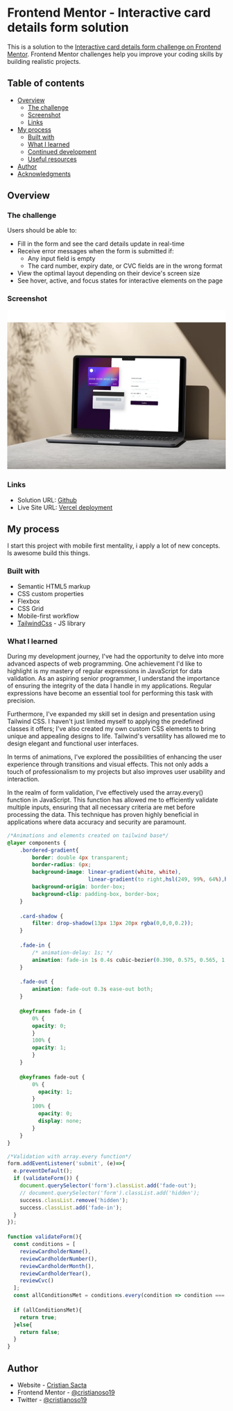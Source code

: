 # Frontend Mentor - Interactive card details form solution

This is a solution to the [Interactive card details form challenge on Frontend Mentor](https://www.frontendmentor.io/challenges/interactive-card-details-form-XpS8cKZDWw). Frontend Mentor challenges help you improve your coding skills by building realistic projects. 

## Table of contents

- [Overview](#overview)
  - [The challenge](#the-challenge)
  - [Screenshot](#screenshot)
  - [Links](#links)
- [My process](#my-process)
  - [Built with](#built-with)
  - [What I learned](#what-i-learned)
  - [Continued development](#continued-development)
  - [Useful resources](#useful-resources)
- [Author](#author)
- [Acknowledgments](#acknowledgments)

## Overview

### The challenge

Users should be able to:

- Fill in the form and see the card details update in real-time
- Receive error messages when the form is submitted if:
  - Any input field is empty
  - The card number, expiry date, or CVC fields are in the wrong format
- View the optimal layout depending on their device's screen size
- See hover, active, and focus states for interactive elements on the page

### Screenshot

![](./images/screenshot.webp)

### Links

- Solution URL: [Github](https://github.com/cristianoso19/fm.InteractiveCardForm)
- Live Site URL: [Vercel deployment](https://fm-interactive-card-form.vercel.app/)

## My process
I start this project with mobile first mentality, i apply a lot of new concepts. Is awesome build this things.
### Built with

- Semantic HTML5 markup
- CSS custom properties
- Flexbox
- CSS Grid
- Mobile-first workflow
- [TailwindCss](https://tailwindcss.com/) - JS library

### What I learned

During my development journey, I've had the opportunity to delve into more advanced aspects of web programming. One achievement I'd like to highlight is my mastery of regular expressions in JavaScript for data validation. As an aspiring senior programmer, I understand the importance of ensuring the integrity of the data I handle in my applications. Regular expressions have become an essential tool for performing this task with precision.

Furthermore, I've expanded my skill set in design and presentation using Tailwind CSS. I haven't just limited myself to applying the predefined classes it offers; I've also created my own custom CSS elements to bring unique and appealing designs to life. Tailwind's versatility has allowed me to design elegant and functional user interfaces.

In terms of animations, I've explored the possibilities of enhancing the user experience through transitions and visual effects. This not only adds a touch of professionalism to my projects but also improves user usability and interaction.

In the realm of form validation, I've effectively used the array.every() function in JavaScript. This function has allowed me to efficiently validate multiple inputs, ensuring that all necessary criteria are met before processing the data. This technique has proven highly beneficial in applications where data accuracy and security are paramount.


```css
/*Animations and elements created on tailwind base*/
@layer components {
    .bordered-gradient{
        border: double 4px transparent;
        border-radius: 6px;
        background-image: linear-gradient(white, white), 
                          linear-gradient(to right,hsl(249, 99%, 64%),hsl(278, 94%, 30%));
        background-origin: border-box;
        background-clip: padding-box, border-box;
    }

    .card-shadow {
        filter: drop-shadow(13px 13px 20px rgba(0,0,0,0.2));
    }

    .fade-in {
        /* animation-delay: 1s; */
	    animation: fade-in 1s 0.4s cubic-bezier(0.390, 0.575, 0.565, 1.000) both;
    }

    .fade-out {
        animation: fade-out 0.3s ease-out both;
    }

    @keyframes fade-in {
        0% {
        opacity: 0;
        }
        100% {
        opacity: 1;
        }
    }

    @keyframes fade-out {
        0% {
          opacity: 1;
        }
        100% {
          opacity: 0;
          display: none;
        }
    }
}
```
```js
/*Validation with array.every function*/
form.addEventListener('submit', (e)=>{
  e.preventDefault();
  if (validateForm()) {
    document.querySelector('form').classList.add('fade-out');
    // document.querySelector('form').classList.add('hidden');
    success.classList.remove('hidden');
    success.classList.add('fade-in');
  }
});

function validateForm(){
  const conditions = [
    reviewCardholderName(), 
    reviewCardholderNumber(), 
    reviewCardholderMonth(), 
    reviewCardholderYear(), 
    reviewCvc()
  ];
  const allConditionsMet = conditions.every(condition => condition === true);

  if (allConditionsMet){
    return true;
  }else{
    return false;
  }
}

```

## Author

- Website - [Cristian Sacta](https://www.jomron.com)
- Frontend Mentor - [@cristianoso19](https://www.frontendmentor.io/profile/cristianoso19)
- Twitter - [@cristianoso19](https://www.twitter.com/cristianoso19)


